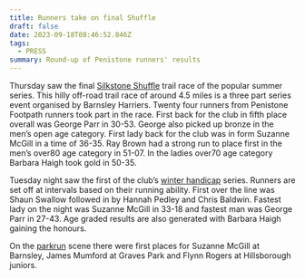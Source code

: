 ```yaml
---
title: Runners take on final Shuffle
draft: false
date: 2023-09-18T08:46:52.846Z
tags:
  - PRESS
summary: Round-up of Penistone runners' results
---
```

Thursday saw the final [Silkstone Shuffle](https://results.pfrac.co.uk/championship-2023/silkstone-shuffle-3) trail race of the popular summer series.  This hilly off-road trail race of around 4.5 miles is a three part series event organised by Barnsley Harriers.  Twenty four runners from Penistone Footpath runners took part in the race.  First back for the club in fifth place overall was George Parr in 30-53.  George also picked up bronze in the men’s open age category.  First lady back for the club was in form Suzanne McGill in a time of 36-35.  Ray Brown had a strong run to place first in the men’s over80 age category in 51-07.  In the ladies over70 age category Barbara Haigh took gold in 50-35.

Tuesday night saw the first of the club’s [winter handicap](https://results.pfrac.co.uk/senior-winter-handicap-2023/race-1-race-result) series.  Runners are set off at intervals based on their running ability.  First over the line was Shaun Swallow followed in by Hannah Pedley and Chris Baldwin.  Fastest lady on the night was Suzanne McGill in 33-18 and fastest man was George Parr in 27-43.  Age graded results are also generated with Barbara Haigh gaining the honours.

On the [parkrun](https://results.pfrac.co.uk/parkrun-2023/latest) scene there were first places for Suzanne McGill at Barnsley, James Mumford at Graves Park and Flynn Rogers at Hillsborough juniors.